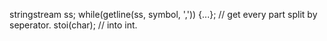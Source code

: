 stringstream ss;
while(getline(ss, symbol, ',')) {...}; // get every part split by seperator.
stoi(char); // into int.